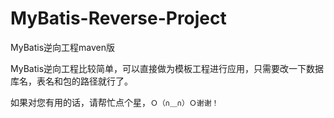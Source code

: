 # MyBatis-Reverse-Project
MyBatis逆向工程maven版

MyBatis逆向工程比较简单，可以直接做为模板工程进行应用，只需要改一下数据库名，表名和包的路径就行了。 

如果对您有用的话，请帮忙点个星，`Ｏ（∩＿∩）Ｏ谢谢！`
